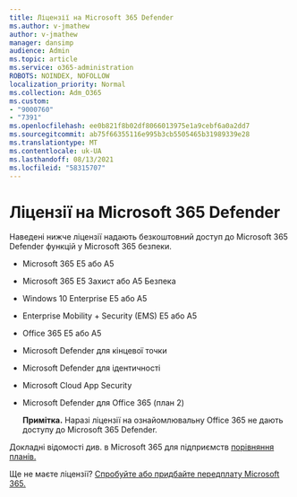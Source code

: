 ```yaml
---
title: Ліцензії на Microsoft 365 Defender
ms.author: v-jmathew
author: v-jmathew
manager: dansimp
audience: Admin
ms.topic: article
ms.service: o365-administration
ROBOTS: NOINDEX, NOFOLLOW
localization_priority: Normal
ms.collection: Adm_O365
ms.custom:
- "9000760"
- "7391"
ms.openlocfilehash: ee0b821f8b02df8066013975e1a9cebf6a0a2dd7
ms.sourcegitcommit: ab75f66355116e995b3cb5505465b31989339e28
ms.translationtype: MT
ms.contentlocale: uk-UA
ms.lasthandoff: 08/13/2021
ms.locfileid: "58315707"
---
```

# <a name="licenses-for-microsoft-365-defender"></a>Ліцензії на Microsoft 365 Defender

Наведені нижче ліцензії надають безкоштовний доступ до Microsoft 365 Defender функцій у Microsoft 365 безпеки.

- Microsoft 365 E5 або A5
- Microsoft 365 E5 Захист або A5 Безпека
- Windows 10 Enterprise E5 або A5
- Enterprise Mobility + Security (EMS) E5 або A5
- Office 365 E5 або A5
- Microsoft Defender для кінцевої точки
- Microsoft Defender для ідентичності
- Microsoft Cloud App Security
- Microsoft Defender для Office 365 (план 2)

    **Примітка.** Наразі ліцензії на ознайомлювальну Office 365 не дають доступу до Microsoft 365 Defender.

Докладні відомості див. в Microsoft 365 для підприємств [порівняння планів.](https://go.microsoft.com/fwlink/?linkid=2143458)

Ще не маєте ліцензії? [Спробуйте або придбайте передплату Microsoft 365.](https://go.microsoft.com/fwlink/?linkid=2143625)
